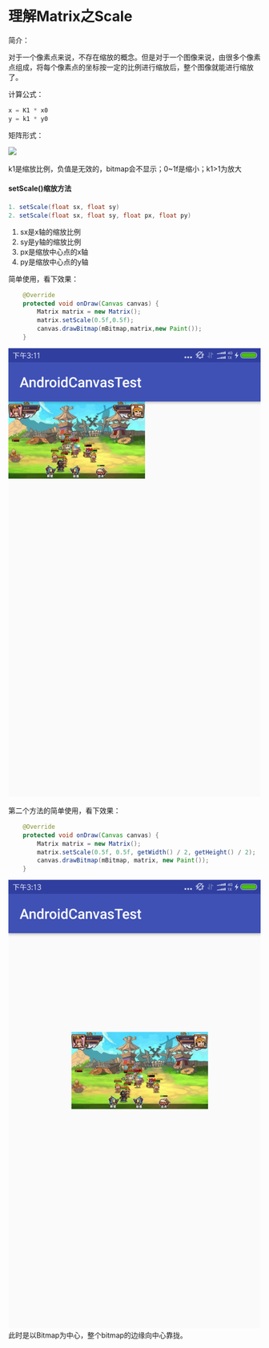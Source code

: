 # 理解Matrix之Scale

简介：

对于一个像素点来说，不存在缩放的概念。但是对于一个图像来说，由很多个像素点组成，将每个像素点的坐标按一定的比例进行缩放后，整个图像就能进行缩放了。

计算公式：

```java
x = K1 * x0
y = k1 * y0
```

矩阵形式：

![](http://upload-images.jianshu.io/upload_images/2086682-3a87462eccd2f07c.png?imageMogr2/auto-orient/strip|imageView2/2/w/1240)

k1是缩放比例，负值是无效的，bitmap会不显示；0~1f是缩小；k1&gt;1为放大

#### setScale\(\)缩放方法

```java
1. setScale(float sx, float sy)
2. setScale(float sx, float sy, float px, float py)
```

1. sx是x轴的缩放比例
2. sy是y轴的缩放比例
3. px是缩放中心点的x轴
4. py是缩放中心点的y轴

简单使用，看下效果：

```java
    @Override
    protected void onDraw(Canvas canvas) {
        Matrix matrix = new Matrix();
        matrix.setScale(0.5f,0.5f);
        canvas.drawBitmap(mBitmap,matrix,new Paint());
    }
```

![](/assets/device-2017-08-09-151148.png)

第二个方法的简单使用，看下效果：

```java
    @Override
    protected void onDraw(Canvas canvas) {
        Matrix matrix = new Matrix();
        matrix.setScale(0.5f, 0.5f, getWidth() / 2, getHeight() / 2);
        canvas.drawBitmap(mBitmap, matrix, new Paint());
    }
```

![](/assets/device-2017-08-09-151336.png)此时是以Bitmap为中心，整个bitmap的边缘向中心靠拢。


